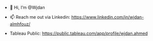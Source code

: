 - 👋 Hi, I’m @Wjdan

- 📫 Reach me out via Linkedin: https://www.linkedin.com/in/wjdan-almhfouz/
- Tableau Public: https://public.tableau.com/app/profile/wjdan.ahmed
